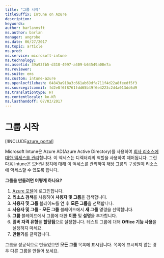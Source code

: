 ```yaml
---
title: "그룹 시작"
titleSuffix: Intune on Azure
description: 
keywords: 
author: barlanmsft
ms.author: barlan
manager: angrobe
ms.date: 06/27/2017
ms.topic: article
ms.prod: 
ms.service: microsoft-intune
ms.technology: 
ms.assetid: 39a93fb5-d318-4997-a409-b64549a00e7a
ms.reviewer: 
ms.suite: ems
ms.custom: intune-azure
ms.openlocfilehash: 04843a918a3c661ab69dfa711f4d22a8feedf5f3
ms.sourcegitcommit: fd2e8f6f8761fdd65b49f6e4223c2d4a013dd6d9
ms.translationtype: HT
ms.contentlocale: ko-KR
ms.lasthandoff: 07/03/2017
---
```

# <a name="get-started-with-groups"></a>그룹 시작

[!INCLUDE[azure_portal](./includes/azure_portal.md)]

[](./media/generic-users-groups.png)

Microsoft Intune은 Azure AD(Azure Active Directory)를 사용하여 [회사 리소스에 대한 액세스를 관리](https://docs.microsoft.com/azure/active-directory/active-directory-manage-groups)합니다. 이 액세스는 디렉터리의 역할을 사용하여 제어됩니다. 그런 다음 Intune은 모바일 장치에 대해 이 액세스를 관리하여 해당 그룹의 구성원이 리소스에 액세스할 수 있도록 합니다.

__그룹을 만들려면 어떻게 하나요?__

1. [Azure 포털](https://portal.azure.com)에 로그인합니다.
2. **리소스 검색**를 사용하여 **사용자 및 그룹**을 검색합니다.
3. **사용자 및 그룹** 블레이드를 연 후 **모든 그룹**을 선택합니다.
4. **사용자 및 그룹 - 모든 그룹** 블레이드에서 **새 그룹** 명령을 선택합니다.
5. **그룹** 블레이드에서 그룹에 대한 **이름** 및 **설명**을 추가합니다.
6. **멤버 자격 유형**을 **할당됨**으로 설정합니다. 테스트 그룹에 대해 **Office 기능 사용**을 설정하지 마세요.
7. **만들기**를 클릭합니다.

그룹을 성공적으로 만들었으면 **모든 그룹** 목록에 표시됩니다. 목록에 표시되지 않는 경우 다른 그룹을 만들어 보세요.
